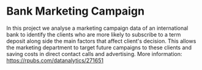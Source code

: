 # Bank Marketing Campaign

In this project we analyse a marketing campaign data of an international bank to identify the clients who are more likely to subscribe to a term deposit along side the main factors that affect client's decision. This allows the marketing department to target future campaigns to these clients and saving costs in direct contact calls and advertising. 
More information: https://rpubs.com/datanalytics/271651
